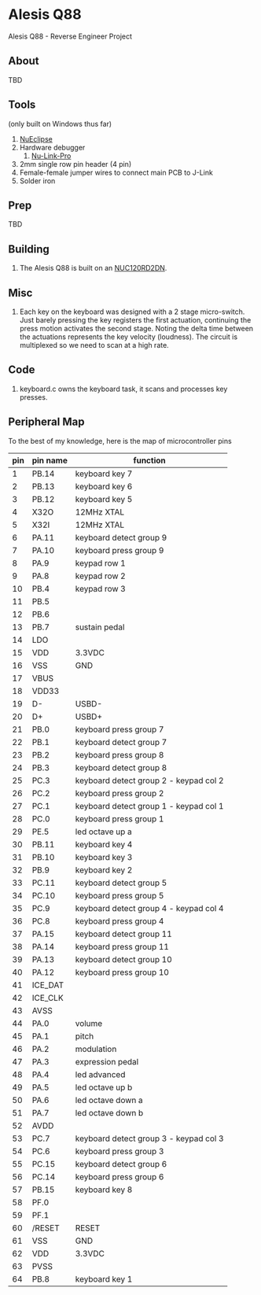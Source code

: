 # Alesis Q88
Alesis Q88 - Reverse Engineer Project
## About
TBD
## Tools
(only built on Windows thus far)
1. [NuEclipse](https://www.nuvoton.com/tool-and-software/ide-and-compiler/)
2. Hardware debugger
   1. [Nu-Link-Pro](https://www.nuvoton.com/tool-and-software/debugger-and-programmer/1-to-1-debugger-and-programmer/nu-link-pro/)   
3. 2mm single row pin header (4 pin)
4. Female-female jumper wires to connect main PCB to J-Link
5. Solder iron
## Prep
TBD
## Building
1. The Alesis Q88 is built on an [NUC120RD2DN](https://www.nuvoton.com/products/microcontrollers/arm-cortex-m0-mcus/nuc120-122-123-220-usb-series/nuc120rd2dn/).

## Misc
1. Each key on the keyboard was designed with a 2 stage micro-switch. Just barely pressing the key registers the first actuation, continuing the press motion activates the second stage. Noting the delta time between the actuations represents the key velocity (loudness). The circuit is multiplexed so we need to scan at a high rate.

## Code
1. keyboard.c owns the keyboard task, it scans and processes key presses.

## Peripheral Map
To the best of my knowledge, here is the map of microcontroller pins

| pin | pin name | function               |
| --- | --- |------------------------|
|1|PB.14| keyboard key 7 |
|2|PB.13| keyboard key 6 |
|3|PB.12| keyboard key 5 |
|4|X32O| 12MHz XTAL |
|5|X32I| 12MHz XTAL |
|6|PA.11| keyboard detect group 9 |
|7|PA.10| keyboard press group 9 |
|8|PA.9| keypad row 1 |
|9|PA.8| keypad row 2 |
|10|PB.4| keypad row 3 |
|11|PB.5|              |
|12|PB.6|              |
|13|PB.7| sustain pedal |
|14|LDO|                  |
|15|VDD| 3.3VDC |
|16|VSS| GND |
|17|VBUS|                  |
|18|VDD33|       |
|19|D-| USBD- |
|20|D+| USBD+ |
|21|PB.0| keyboard press group 7 |
|22|PB.1| keyboard detect group 7 |
|23|PB.2| keyboard press group 8 |
|24|PB.3| keyboard detect group 8 |
|25|PC.3| keyboard detect group 2  - keypad col 2 |
|26|PC.2| keyboard press group 2 |
|27|PC.1| keyboard detect group 1 - keypad col 1 |
|28|PC.0| keyboard press group 1 |
|29|PE.5| led octave up a |
|30|PB.11| keyboard key 4 |
|31|PB.10| keyboard key 3 |
|32|PB.9| keyboard key 2 |
|33|PC.11| keyboard detect group 5 |
|34|PC.10| keyboard press group 5 |
|35|PC.9| keyboard detect group 4 - keypad col 4 |
|36|PC.8| keyboard press group 4 |
|37|PA.15| keyboard detect group 11 |
|38|PA.14| keyboard press group 11 |
|39|PA.13| keyboard detect group 10 |
|40|PA.12| keyboard press group 10 |
|41|ICE_DAT|       |
|42|ICE_CLK|        |
|43|AVSS|        |
|44|PA.0| volume |
|45|PA.1| pitch |
|46|PA.2| modulation |
|47|PA.3| expression pedal |
|48|PA.4| led advanced |
|49|PA.5| led octave up b |
|50|PA.6| led octave down a |
|51|PA.7| led octave down b |
|52|AVDD|                  |
|53|PC.7| keyboard detect group 3 - keypad col 3 |
|54|PC.6| keyboard press group 3 |
|55|PC.15| keyboard detect group 6 |
|56|PC.14| keyboard press group 6 |
|57|PB.15| keyboard key 8 |
|58|PF.0|                   |
|59|PF.1|                   |
|60|/RESET| RESET |
|61|VSS| GND |
|62|VDD| 3.3VDC |
|63|PVSS|                   |
|64|PB.8| keyboard key 1 |


